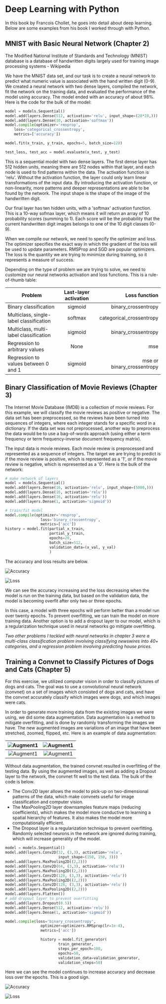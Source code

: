 # Deep Learning with Python
In this book by Francois Chollet, he goes into detail about deep learning. Below are some examples from his book I worked through with Python.

## MNIST with Basic Neural Network (Chapter 2)
The Modified National Institute of Standards and Technology (MNIST) database is a database of handwritten digits largely used for training image processing systems - Wikipedia

We have the MNIST data set, and our task is to create a neural network to predict what numeric value is associated with the hand written digit (0-9). We created a neural network with two dense layers, compiled the network, fit the network on the training data, and evaluated the performance of the model using accuracy. The model ended with an accuracy of about 98%. Here is the code for the bulk of the model:

```python
model = models.Sequential()
model.add(layers.Dense(512, activation='relu', input_shape=(28*28,)))
model.add(layers.Dense(10, activation='softmax'))
model.compile(optimizer='rmsprop',
    loss='categorical_crossentropy',
    metrics=['accuracy'])

model.fit(x_train, y_train, epochs=5, batch_size=128)

test_loss, test_acc = model.evaluate(x_test, y_test)
```

This is a sequential model with two dense layers. The first dense layer has 512 hidden units, meaning there are 512 nodes within that layer, and each node is used to find patterns within the data. The activation function is 'relu'. Without the activation function, the layer could only learn linear transformations of the input data. By introducing the activation function, or non-linearity, more patterns and deeper representations are able to be found by the network. The input shape is the shape of the image of the handwritten digit.

Our final layer has ten hidden units, with a 'softmax' activation function. This is a 10-way sofmax layer, which means it will return an array of 10 probability scores (summing to 1). Each score will be the probability that the current handwritten digit images belongs to one of the 10 digit classes (0-9).

When we compile our network, we need to specify the optimizer and loss. The optimizer specifies the exact way in which the gradient of the loss will be used to update parameters. RMSProp and SGD are popular optimizers. The loss is the quantity we are trying to minimize during training, so it represents a measure of success.

Depending on the type of problem we are trying to solve, we need to customize our neural networks activation and loss functions. This is a rule-of-thumb table:

| Problem                 | Last-layer activation       | Loss function     |
| ----------------------- |:---------------------------:| -----------------:|
| Binary classification      | sigmoid | binary_crossentropy |
| Multiclass, single-label classification | softmax | categorical_crossentropy |
| Multiclass, multi-label classification | sigmoid | binary_crossentropy |
| Regression to arbitrary values | None | mse |
| Regression to values between 0 and 1 | sigmoid | mse or binary_crossentropy |

## Binary Classification of Movie Reviews (Chapter 3)
The Internet Movie Database (IMDB) is a collection of movie reviews. For this example, we will classify the movie reviews as positive or negative. The data set has been preprocessed, so the reviews have been turned into sequences of integers, where each integer stands for a specific word in a dictionary. If the data set was not preprocessed, another way to preprocess the data would be to use a bag-of-words approach (using either a term frequency or term frequency-inverse document frequency matrix).

The input data is movie reviews. Each movie review is preprocessed and represented as a sequence of integers. The target we are trying to predict is if the movie review is positive, which is represented as a '1', or if the movie review is negative, which is represented as a '0'. Here is the bulk of the network:

```python
# make network of layers
model = models.Sequential()
model.add(layers.Dense(16, activation='relu', input_shape=(5000,)))
model.add(layers.Dense(16, activation='relu'))
model.add(layers.Dense(16, activation='relu'))
model.add(layers.Dense(1, activation='sigmoid'))

# train/fit model
model.compile(optimizer='rmsprop',
                loss='binary_crossentropy',
                metrics=['acc'])
history = model.fit(partial_x_train,
                    partial_y_train,
                    epochs=20,
                    batch_size=512,
                    validation_data=(x_val, y_val)
                    )
```

The accuracy and loss results are below.

![Accuracy](ch3/binary_class_movie_reviews/bi_clf_train_and_val_acc.png)

![Loss](ch3/binary_class_movie_reviews/bi_clf_train_and_val_loss.png)

We can see the accuracy increasing and the loss decreasing when the model is run on the training data, but based on the validation data, the model is becoming overfit after only two or three epochs.

In this case, a model with three epochs will perform better than a model run over twenty epochs. To prevent overfitting, we can train the model on more training data. Another option is to add a dropout layer to our model, which is a regularization technique used in neural networks go mitigate overfitting.

*Two other problems I tackled with neural networks in chapter 3 were a multi-class classification problem involving classifying newswires into 40+ categories, and a regression problem involving predicting house prices.*

## Training a Convnet to Classify Pictures of Dogs and Cats (Chapter 5)

For this exercise, we utilized computer vision in order to classify pictures of dogs and cats. The goal was to use a convolutional neural network (convnet) on a set of images which consisted of dogs and cats, and have the convnet accurately classify which images were dogs, and which images were cats.

In order to generate more training data from the existing images we were using, we did some data augmentation. Data augmentation is a method to mitigate overfitting, and is done by randomly transforming the images we have. The new augmented images are variations of an image that have been stretched, zoomed, flipped, etc. Here is an example of data augmentation:

 ![Augment1](ch5/CatvDog_cnn/dog_augmentaiton_img_3.png)|![Augment1](ch5/CatvDog_cnn/dog_augmentaiton_img_4.png)
:-------------------------:|:-------------------------:
![Augment1](ch5/CatvDog_cnn/dog_augmentaiton_img.png)|  ![Augment1](ch5/CatvDog_cnn/dog_augmentaiton_img_2.png)



Without data augmentation, the trained convnet resulted in overfitting of the testing data. By using the augmented images, as well as adding a Dropout layer to the network, the convnet fit well to the test data. The bulk of the code is below.
* The Conv2D layer allows the model to pick-up on two-dimensional patterns of the data, which make convnets useful for image classification and computer vision.
* The MaxPooling2D layer downsamples feature maps (reducing coefficients), which makes the model more conductive to learning a spatial hierarchy of features. It also makes the model more computationally efficient.
* The Dropout layer is a regularization technique to prevent overfitting. Randomly selected neurons in the network are ignored during training, which will increase generality of the model.

```python
model = models.Sequential()
model.add(layers.Conv2D(32, (3,3), activation='relu',
                        input_shape=(150, 150, 3)))
model.add(layers.MaxPooling2D((2,2)))
model.add(layers.Conv2D(64, (3,3), activation='relu'))
model.add(layers.MaxPooling2D((2,2)))
model.add(layers.Conv2D(128, (3,3), activation='relu'))
model.add(layers.MaxPooling2D((2,2)))
model.add(layers.Conv2D(128, (3,3), activation='relu'))
model.add(layers.MaxPooling2D((2,2)))
model.add(layers.Flatten())
# add dropout layer to prevent overfitting
model.add(layers.Dropout(0.5))
model.add(layers.Dense(512, activation='relu'))
model.add(layers.Dense(1, activation='sigmoid'))

model.compile(loss='binary_crossentropy',
                optimizer=optimizers.RMSprop(lr=1e-4),
                metrics=['acc'])

                history = model.fit_generator(
                        train_generator,
                        steps_per_epoch=100,
                        epochs=50,
                        validation_data=validation_generator,
                        validation_steps=50)
```

Here we can see the model continues to increase accuracy and decrease loss over the epochs. This is a good sign.

![Accuracy](ch5/CatvDog_cnn/train_and_val_acc.png)

![Loss](ch5/CatvDog_cnn/val_loss.png)
